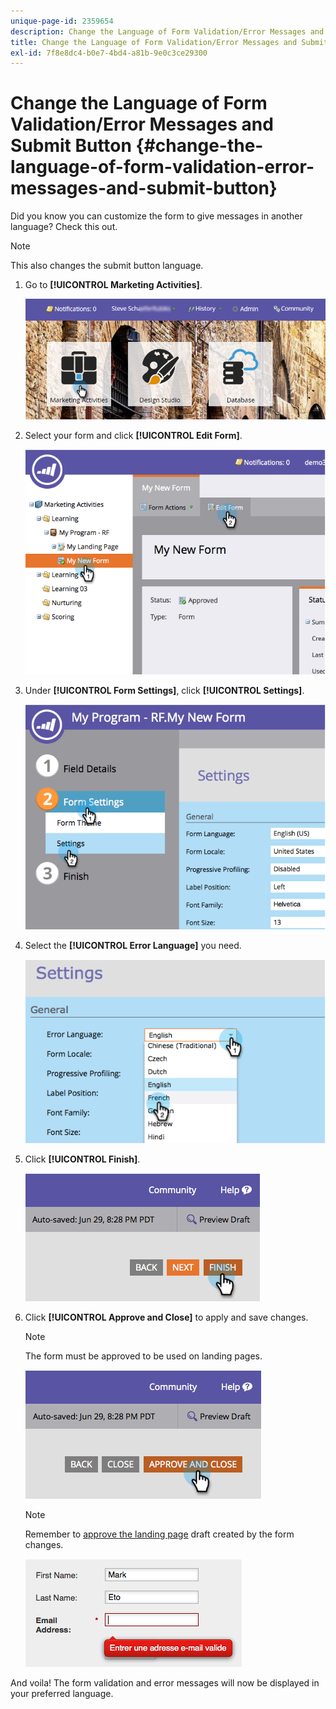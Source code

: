 ```yaml
---
unique-page-id: 2359654
description: Change the Language of Form Validation/Error Messages and Submit Button - Marketo Docs - Product Documentation
title: Change the Language of Form Validation/Error Messages and Submit Button
exl-id: 7f8e8dc4-b0e7-4bd4-a81b-9e0c3ce29300
---
```

# Change the Language of Form Validation/Error Messages and Submit Button {#change-the-language-of-form-validation-error-messages-and-submit-button}

Did you know you can customize the form to give messages in another language? Check this out.

>[!NOTE]
>
>This also changes the submit button language.

1. Go to **[!UICONTROL Marketing Activities]**.

   ![](assets/login-marketing-activities-6.png)

1. Select your form and click **[!UICONTROL Edit Form]**.

   ![](assets/image2014-9-15-12-3a47-3a46.png)

1. Under **[!UICONTROL Form Settings]**, click **[!UICONTROL Settings]**.

   ![](assets/image2014-9-15-12-3a48-3a5.png)

1. Select the **[!UICONTROL Error Language]** you need.

   ![](assets/image2014-9-15-12-3a48-3a26.png)

1. Click **[!UICONTROL Finish]**.

   ![](assets/image2014-9-15-12-3a48-3a43.png)

1. Click **[!UICONTROL Approve and Close]** to apply and save changes.

   >[!NOTE]
   >
   >The form must be approved to be used on landing pages.

   ![](assets/image2014-9-15-12-3a49-3a26.png)

   >[!NOTE]
   >
   >Remember to [approve the landing page](/help/marketo/product-docs/demand-generation/landing-pages/understanding-landing-pages/approve-unapprove-or-delete-a-landing-page.md) draft created by the form changes.

   ![](assets/image2014-9-15-12-3a50-3a11.png)

And voila! The form validation and error messages will now be displayed in your preferred language.
